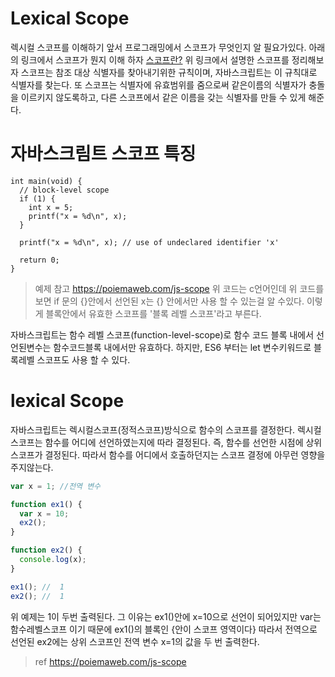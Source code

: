# Lexical Scope

렉시컬 스코프를 이해하기 앞서 프로그래밍에서 스코프가 무엇인지 알 필요가있다. 아래의 링크에서 스코프가 뭔지
이해 하자
[스코프란?](https://poiemaweb.com/js-scope)
위 링크에서 설명한 스코프를 정리해보자
스코프는 참조 대상 식별자를 찾아내기위한 규칙이며, 자바스크립트는 이 규칙대로 식별자를 찾는다.
또 스코프는 식별자에 유효범위를 줌으로써 같은이름의 식별자가 충돌을 이르키지 않도록하고, 다른 스코프에서 같은 이름을 갖는 식별자를 만들 수 있게 해준다.

# 자바스크림트 스코프 특징
~~~
int main(void) {
  // block-level scope
  if (1) {
    int x = 5;
    printf("x = %d\n", x);
  }

  printf("x = %d\n", x); // use of undeclared identifier 'x'

  return 0;
}
~~~
>예제 참고 https://poiemaweb.com/js-scope
위 코드는 c언어인데 위 코드를 보면 if 문의 {}안에서 선언된 x는 {} 안에서만 사용 할 수 있는걸 알 수있다.
이렇게 블록안에서 유효한 스코프를 '블록 레벨 스코프'라고 부른다.

자바스크립트는 함수 레벨 스코프(function-level-scope)로 함수 코드 블록 내에서 선언된변수는 함수코드블록 내에서만 유효하다.
하지만, ES6 부터는 let 변수키워드로 블록레벨 스코프도 사용 할 수 있다.

# lexical Scope
자바스크립트는 렉시컬스코프(정적스코프)방식으로 함수의 스코프를 결정한다.
렉시컬스코프는 함수를 어디에 선언하였는지에 따라 결정된다. 즉,
함수를 선언한 시점에 상위 스코프가 결정된다. 따라서 함수를 어디에서 호출하던지는 스코프 결정에 아무런 영향을 주지않는다.
~~~javaScript
var x = 1; //전역 변수

function ex1() {
  var x = 10; 
  ex2();
}

function ex2() {
  console.log(x);
}

ex1(); //  1
ex2(); //  1
~~~
위 예제는  1이 두번 출력된다.
그 이유는 ex1()안에 x=10으로 선언이 되어있지만 var는 함수레벨스코프 이기 때문에 ex1()의 블록인 {안이 스코프 영역이다} 따라서 전역으로 선언된 ex2에는 상위 스코프인 전역 변수 x=1의 값을 두 번 출력한다.

>ref https://poiemaweb.com/js-scope